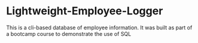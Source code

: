 # Lightweight-Employee-Logger
This is a cli-based database of employee information. It was built as part of a bootcamp course to demonstrate the use of SQL
